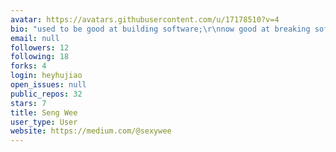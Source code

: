 ```yaml
---
avatar: https://avatars.githubusercontent.com/u/17178510?v=4
bio: "used to be good at building software;\r\nnow good at breaking software"
email: null
followers: 12
following: 18
forks: 4
login: heyhujiao
open_issues: null
public_repos: 32
stars: 7
title: Seng Wee
user_type: User
website: https://medium.com/@sexywee
---
```

